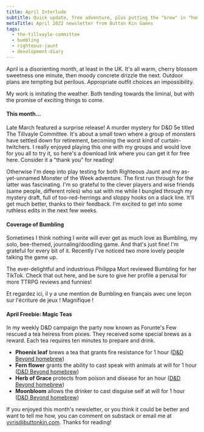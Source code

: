 ```yaml
---
title: April Interlude
subtitle: Quick update, free adventure, plus putting the "brew" in "homebrew"
metaTitle: April 2022 newsletter from Button Kin Games
tags:
  - the-tillvayle-committee
  - bumbling
  - righteous-jaunt
  - development-diary
---
```


<p>
April is a disorienting month, at least in the UK. It's all warm, cherry blossom sweetness one minute, then moody concrete drizzle the next. Outdoor plans are tempting but perilous. Appropriate outfit choices an impossibility.
</p><p>
My work is imitating the weather. Both tending towards the liminal, but with the promise of exciting things to come.
</p>
<h4>This month...</h4>
<p>
Late March featured a surprise release! A murder mystery for D&D 5e titled The Tillvayle Committee. It's about a small town where a group of monsters have settled down for retirement, becoming the worst kind of curtain-twitchers. I really enjoyed playing this one with my groups and would love for you all to try it, so here's a download link where you can get it for free here. Consider it a "thank you" for reading!
</p><p>
Otherwise I'm deep into play testing for both Righteous Jaunt and my as-yet-unnamed Monster of the Week adventure. The first run through for the latter was fascinating. I'm so grateful to the clever players and wise friends (same people, different roles) who sat with me while I bungled through my mystery draft, full of too-red-herrings and sloppy hooks on a slack line. It'll get much better, thanks to their feedback. I'm excited to get into some ruthless edits in the next few weeks.
</p>
<h4>Coverage of Bumbling</h4>
<p>
Sometimes I think nothing I write will ever get as much love as Bumbling, my solo, bee-themed, journaling/doodling game. And that's just fine! I'm grateful for every bit of it. Recently I've noticed two more lovely people talking the game up.
</p><p>
The ever-delightful and industrious Philippa Mort reviewed Bumbling for her TikTok. Check that out here, and be sure to give her profile a perusal for more TTRPG reviews and funnies!
</p><p>
Et regardez ici, il y a une mention de Bumbling en français avec une leçon sur l'écriture de jeux ! Magnifique !
</p>
<h4>April Freebie: Magic Teas</h4>
<p>
In my weekly D&D campaign the party now known as Forunte's Few rescued a tea heiress from pixies. They received some special brews as a reward. Each tea requires ten minutes to prepare and drink.
</p>
<ul>
<li><strong>Phoenix leaf</strong> brews a tea that grants fire resistance for 1 hour (<a href="https://www.dndbeyond.com/magic-items/4301047-phoenix-leaf-tea-sachet" target="_blank">D&D Beyond homebrew</a>)</li>
<li><strong>Fern flower</strong> grants the ability to cast speak with animals at will for 1 hour (<a href="https://www.dndbeyond.com/magic-items/4847911-fern-flower-tea-sachet" target="_blank">D&D Beyond homebrew</a>)</li>
<li><strong>Herb of Grace</strong> protects from poison and disease for an hour (<a href="https://www.dndbeyond.com/magic-items/4301097-herb-of-grace-tea-sachet" target="_blank">D&D Beyond homebrew</a>)</li>
<li><strong>Moonbloom</strong> allows the drinker to cast disguise self at will for 1 hour (<a href="https://www.dndbeyond.com/magic-items/4301104-moonbloom-tea-sachet" target="_blank">D&D Beyond homebrew</a>)</li>
</ul>
<p>
If you enjoyed this month's newsletter, or you think it could be better and want to tell me how, you can comment on substack or email me at <a href="mailto:yvris@buttonkin.com">yvris@buttonkin.com</a>. Thanks for reading!
</p>
